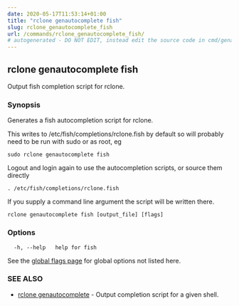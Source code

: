 ```yaml
---
date: 2020-05-17T11:53:14+01:00
title: "rclone genautocomplete fish"
slug: rclone_genautocomplete_fish
url: /commands/rclone_genautocomplete_fish/
# autogenerated - DO NOT EDIT, instead edit the source code in cmd/genautocomplete/fish/ and as part of making a release run "make commanddocs"
---
```

## rclone genautocomplete fish

Output fish completion script for rclone.

### Synopsis


Generates a fish autocompletion script for rclone.

This writes to /etc/fish/completions/rclone.fish by default so will
probably need to be run with sudo or as root, eg

    sudo rclone genautocomplete fish

Logout and login again to use the autocompletion scripts, or source
them directly

    . /etc/fish/completions/rclone.fish

If you supply a command line argument the script will be written
there.


```
rclone genautocomplete fish [output_file] [flags]
```

### Options

```
  -h, --help   help for fish
```

See the [global flags page](/flags/) for global options not listed here.

### SEE ALSO

* [rclone genautocomplete](/commands/rclone_genautocomplete/)	 - Output completion script for a given shell.

